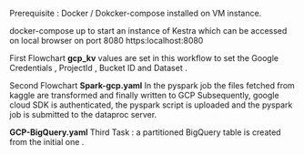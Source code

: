 Prerequisite :
Docker / Dokcker-compose installed on VM instance.

docker-compose up to start an instance of Kestra which can be accessed on local browser on port 8080
https:localhost:8080

First Flowchart
**gcp_kv** values are set in this workflow to set the Google Credentials , ProjectId , Bucket ID and Dataset .

Second Flowchart
**Spark-gcp.yaml**
In the pyspark job the files fetched from kaggle  are transformed and finally written to GCP
Subsequently, google cloud SDK is authenticated, 
the pyspark script is uploaded and the pyspark job is submitted to the dataproc server.

**GCP-BigQuery.yaml**
Third Task : a partitioned BigQuery table is created from the initial one .

